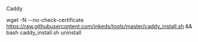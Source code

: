 Caddy

wget -N --no-check-certificate https://raw.githubusercontent.com/inkeds/tools/master/caddy_install.sh && bash caddy_install.sh uninstall
